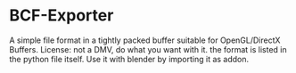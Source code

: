 # BCF-Exporter
A simple file format in a tightly packed buffer suitable for OpenGL/DirectX Buffers.
License: not a DMV, do what you want with it. the format is listed in the python file itself.
Use it with blender by importing it as addon.
